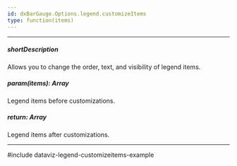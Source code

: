 ```yaml
---
id: dxBarGauge.Options.legend.customizeItems
type: function(items)
---
```

---
##### shortDescription
Allows you to change the order, text, and visibility of legend items.

##### param(items): Array<BarGaugeLegendItem>
Legend items before customizations.

##### return: Array<BarGaugeLegendItem>
Legend items after customizations.

---
#include dataviz-legend-customizeitems-example